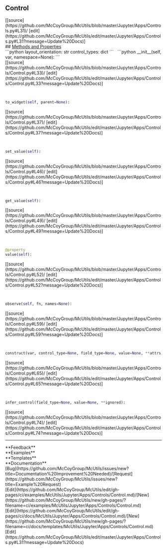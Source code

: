 ## <a id="McUtils.Jupyter.Apps.Controls.Control">Control</a> 

<div class="docs-source-link" markdown="1">
[[source](https://github.com/McCoyGroup/McUtils/blob/master/Jupyter/Apps/Controls.py#L31)/
[edit](https://github.com/McCoyGroup/McUtils/edit/master/Jupyter/Apps/Controls.py#L31?message=Update%20Docs)]
</div>









<div class="collapsible-section">
 <div class="collapsible-section collapsible-section-header" markdown="1">
## <a class="collapse-link" data-toggle="collapse" href="#methods" markdown="1"> Methods and Properties</a> <a class="float-right" data-toggle="collapse" href="#methods"><i class="fa fa-chevron-down"></i></a>
 </div>
 <div class="collapsible-section collapsible-section-body collapse show" id="methods" markdown="1">
 ```python
layout_orientation: str
control_types: dict
```
<a id="McUtils.Jupyter.Apps.Controls.Control.__init__" class="docs-object-method">&nbsp;</a> 
```python
__init__(self, var, namespace=None): 
```
<div class="docs-source-link" markdown="1">
[[source](https://github.com/McCoyGroup/McUtils/blob/master/Jupyter/Apps/Controls/Control.py#L33)/
[edit](https://github.com/McCoyGroup/McUtils/edit/master/Jupyter/Apps/Controls/Control.py#L33?message=Update%20Docs)]
</div>


<a id="McUtils.Jupyter.Apps.Controls.Control.to_widget" class="docs-object-method">&nbsp;</a> 
```python
to_widget(self, parent=None): 
```
<div class="docs-source-link" markdown="1">
[[source](https://github.com/McCoyGroup/McUtils/blob/master/Jupyter/Apps/Controls/Control.py#L37)/
[edit](https://github.com/McCoyGroup/McUtils/edit/master/Jupyter/Apps/Controls/Control.py#L37?message=Update%20Docs)]
</div>


<a id="McUtils.Jupyter.Apps.Controls.Control.set_value" class="docs-object-method">&nbsp;</a> 
```python
set_value(self): 
```
<div class="docs-source-link" markdown="1">
[[source](https://github.com/McCoyGroup/McUtils/blob/master/Jupyter/Apps/Controls/Control.py#L46)/
[edit](https://github.com/McCoyGroup/McUtils/edit/master/Jupyter/Apps/Controls/Control.py#L46?message=Update%20Docs)]
</div>


<a id="McUtils.Jupyter.Apps.Controls.Control.get_value" class="docs-object-method">&nbsp;</a> 
```python
get_value(self): 
```
<div class="docs-source-link" markdown="1">
[[source](https://github.com/McCoyGroup/McUtils/blob/master/Jupyter/Apps/Controls/Control.py#L49)/
[edit](https://github.com/McCoyGroup/McUtils/edit/master/Jupyter/Apps/Controls/Control.py#L49?message=Update%20Docs)]
</div>


<a id="McUtils.Jupyter.Apps.Controls.Control.value" class="docs-object-method">&nbsp;</a> 
```python
@property
value(self): 
```
<div class="docs-source-link" markdown="1">
[[source](https://github.com/McCoyGroup/McUtils/blob/master/Jupyter/Apps/Controls/Control.py#L52)/
[edit](https://github.com/McCoyGroup/McUtils/edit/master/Jupyter/Apps/Controls/Control.py#L52?message=Update%20Docs)]
</div>


<a id="McUtils.Jupyter.Apps.Controls.Control.observe" class="docs-object-method">&nbsp;</a> 
```python
observe(self, fn, names=None): 
```
<div class="docs-source-link" markdown="1">
[[source](https://github.com/McCoyGroup/McUtils/blob/master/Jupyter/Apps/Controls/Control.py#L59)/
[edit](https://github.com/McCoyGroup/McUtils/edit/master/Jupyter/Apps/Controls/Control.py#L59?message=Update%20Docs)]
</div>


<a id="McUtils.Jupyter.Apps.Controls.Control.construct" class="docs-object-method">&nbsp;</a> 
```python
construct(var, control_type=None, field_type=None, value=None, **attrs): 
```
<div class="docs-source-link" markdown="1">
[[source](https://github.com/McCoyGroup/McUtils/blob/master/Jupyter/Apps/Controls/Control.py#L65)/
[edit](https://github.com/McCoyGroup/McUtils/edit/master/Jupyter/Apps/Controls/Control.py#L65?message=Update%20Docs)]
</div>


<a id="McUtils.Jupyter.Apps.Controls.Control.infer_control" class="docs-object-method">&nbsp;</a> 
```python
infer_control(field_type=None, value=None, **ignored): 
```
<div class="docs-source-link" markdown="1">
[[source](https://github.com/McCoyGroup/McUtils/blob/master/Jupyter/Apps/Controls/Control.py#L74)/
[edit](https://github.com/McCoyGroup/McUtils/edit/master/Jupyter/Apps/Controls/Control.py#L74?message=Update%20Docs)]
</div>
 </div>
</div>












---


<div markdown="1" class="text-secondary">
<div class="container">
  <div class="row">
   <div class="col" markdown="1">
**Feedback**   
</div>
   <div class="col" markdown="1">
**Examples**   
</div>
   <div class="col" markdown="1">
**Templates**   
</div>
   <div class="col" markdown="1">
**Documentation**   
</div>
   <div class="col" markdown="1">
   
</div>
   <div class="col" markdown="1">
   
</div>
   <div class="col" markdown="1">
   
</div>
</div>
  <div class="row">
   <div class="col" markdown="1">
[Bug](https://github.com/McCoyGroup/McUtils/issues/new?title=Documentation%20Improvement%20Needed)/[Request](https://github.com/McCoyGroup/McUtils/issues/new?title=Example%20Request)   
</div>
   <div class="col" markdown="1">
[Edit](https://github.com/McCoyGroup/McUtils/edit/gh-pages/ci/examples/McUtils/Jupyter/Apps/Controls/Control.md)/[New](https://github.com/McCoyGroup/McUtils/new/gh-pages/?filename=ci/examples/McUtils/Jupyter/Apps/Controls/Control.md)   
</div>
   <div class="col" markdown="1">
[Edit](https://github.com/McCoyGroup/McUtils/edit/gh-pages/ci/docs/McUtils/Jupyter/Apps/Controls/Control.md)/[New](https://github.com/McCoyGroup/McUtils/new/gh-pages/?filename=ci/docs/templates/McUtils/Jupyter/Apps/Controls/Control.md)   
</div>
   <div class="col" markdown="1">
[Edit](https://github.com/McCoyGroup/McUtils/edit/master/Jupyter/Apps/Controls.py#L31?message=Update%20Docs)   
</div>
   <div class="col" markdown="1">
   
</div>
   <div class="col" markdown="1">
   
</div>
   <div class="col" markdown="1">
   
</div>
</div>
</div>
</div>